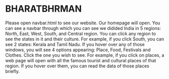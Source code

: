 # BHARATBHRMAN
Please open navbar.html to see our website. Our homepage will open. You can see a navbar through which you can see we didided India in 5 regions: North, East, West, South, and Central region. You can click any region to see the states in it and their culture. For example, if you click South, you can see 2 states: Kerala and Tamil Nadu. If you hover over any of those windows, you will see 4 options appearing: Place, Food, Festivals and Clothes. Click the one you wish to see. For example, if you click on places, a web page will open with all the famous tourist and cultural places of that region. If you hover over them, you can read the data of those places briefly.

